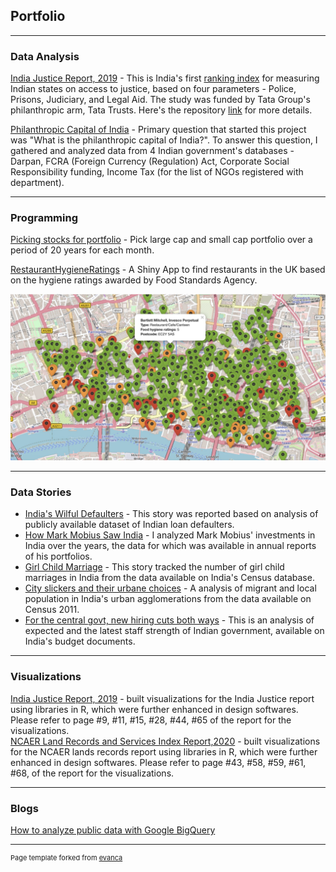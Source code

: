 ## Portfolio

---

### Data Analysis 

[India Justice Report, 2019](https://www.tatatrusts.org/upload/pdf/overall-report-single.pdf) - This is India's first [ranking index](https://www.tatatrusts.org/insights/survey-reports/India-justice-report-2019/index.html#visualization) for measuring Indian states on access to justice, based on four parameters - Police, Prisons, Judiciary, and Legal Aid. The study was funded by Tata Group's philanthropic arm, Tata Trusts. Here's the repository [link](https://github.com/shreya2105/Tata-Trusts-India-Justice-Report) for more details. 

[Philanthropic Capital of India](http://csip.ashoka.edu.in/estimating-philanthropic-capital-in-india-datasets/) - Primary question that started this project was "What is the philanthropic capital of India?". To answer this question, I gathered and analyzed data from 4 Indian government's databases - Darpan, FCRA (Foreign Currency (Regulation) Act, Corporate Social Responsibility funding, Income Tax (for the list of NGOs registered with department).   

---
### Programming

[Picking stocks for portfolio](https://github.com/shreya2105/Monthly-stocks-portfolio) - Pick large cap and small cap portfolio over a period of 20 years for each month.

[RestaurantHygieneRatings](https://shreyaprojects.shinyapps.io/RestaurantRatings/) - A Shiny App to  find restaurants in the UK based on the hygiene ratings awarded by Food Standards Agency.

<img src="images/shiny.jpeg?raw=true"/> 

---

### Data Stories

- [India's Wilful Defaulters](https://www.livemint.com/Industry/QqgpHMrO62Cw1BvOAD7a9L/Where-you-can-find-Indias-wilful-defaulters.html) - This story was reported based on analysis of publicly available dataset of Indian loan defaulters.
- [How Mark Mobius Saw India](https://www.livemint.com/Companies/o0L1qDP8dKjaWFb5V0aieM/How-Mark-Mobius-saw-India-over-the-years.html) - I analyzed Mark Mobius' investments in India over the years, the data for which was available in annual reports of his portfolios.
- [Girl Child Marriage](https://www.livemint.com/Politics/B4wwK9cEayKf5OveihQWrO/Girl-child-marriage-Which-districts-fare-the-worst-in-India.html) - This story tracked the number of girl child marriages in India from the data available on India's Census database.
- [City slickers and their urbane choices](https://www.livemint.com/news/india/the-story-of-city-slickers-and-their-urbane-choices-1566502160896.html) - A analysis of migrant and local population in India's urban agglomerations from the data available on Census 2011.
- [For the central govt, new hiring cuts both ways](https://www.livemint.com/budget/news/for-the-central-govt-new-hiring-cuts-both-ways-1548878039852.html) - This is an analysis of expected and the latest staff strength of Indian government, available on India's budget documents.

---

### Visualizations

[India Justice Report, 2019](https://www.tatatrusts.org/upload/pdf/overall-report-single.pdf) - built visualizations for the India Justice report using libraries in R, which were further enhanced in design softwares. Please refer to page #9, #11, #15, #28, #44, #65 of the report for the visualizations.   
[NCAER Land Records and Services Index Report,2020](http://www.ncaer.org/uploads/photo-gallery/files/1583383677N-LRSI%20Study%20Report%202020.pdf) - built visualizations for the NCAER lands records report using libraries in R, which were further enhanced in design softwares. Please refer to page #43, #58, #59, #61, #68, of the report for the visualizations.   

---
### Blogs

[How to analyze public data with Google BigQuery](https://towardsdatascience.com/a-short-guide-to-analyze-public-data-from-google-bigquery-667126efbe24)

---
<p style="font-size:11px">Page template forked from <a href="https://github.com/evanca/quick-portfolio">evanca</a></p>
<!-- Remove above link if you don't want to attibute -->
